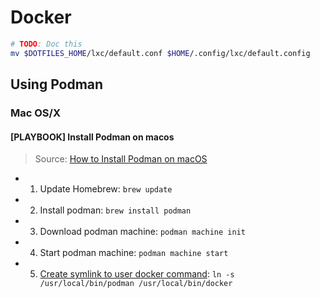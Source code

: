 # Docker

```sh
# TODO: Doc this
mv $DOTFILES_HOME/lxc/default.conf $HOME/.config/lxc/default.config
```


## Using Podman

### Mac OS/X

#### [PLAYBOOK] Install Podman on macos

> Source: [How to Install Podman on macOS](https://phoenixnap.com/kb/podman-macos)

- 1. Update Homebrew: `brew update`
- 2. Install podman: `brew install podman`
- 3. Download podman machine: `podman machine init`
- 4. Start podman machine: `podman machine start`
- 5. [Create symlink to user docker command](https://gist.github.com/kaaquist/dab64aeb52a815b935b11c86202761a3): `ln -s /usr/local/bin/podman /usr/local/bin/docker`
